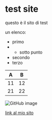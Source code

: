 # test site

questo è il sito di test

un elenco:
- primo
- - sotto punto
- secondo
- terzo

| A  | B  |
|---|---|
| 11  | 12  |
| 21  | 22  |

![GitHub image](https://www.google.it/search?q=obi+wan&tbs=itp:animated&tbm=isch&tbas=0&source=lnt&sa=X&ved=0ahUKEwjQpNrE0JXfAhWwzIUKHdvgB_EQpwUIIA&biw=1600&bih=778&dpr=2.4#imgrc=yAibwDAaGJN6QM:)

[link al mio sito](https://stefanocecere.com)
